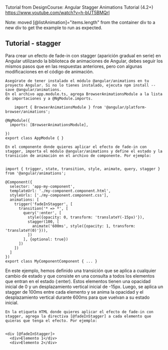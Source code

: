 Tutorial from DesignCourse: Angular Stagger Animations Tutorial (4.2+)
https://www.youtube.com/watch?v=h-bUT5BMQrI

Note: moved [@listAnimation]="items.length" from the container div to a new div to get the example to run as expected.

## Tutorial - stagger

Para crear un efecto de fade-in con stagger (aparición gradual en serie) en Angular utilizando la biblioteca de animaciones de Angular, debes seguir los mismos pasos que en las respuestas anteriores, pero con algunas modificaciones en el código de animación.

    Asegúrate de tener instalado el módulo @angular/animations en tu proyecto Angular. Si no lo tienes instalado, ejecuta npm install --save @angular/animations.
    En el archivo app.module.ts, agrega BrowserAnimationsModule a la lista de importaciones y a @NgModule.imports.
``` 
    import { BrowserAnimationsModule } from '@angular/platform-browser/animations';

@NgModule({
  imports: [BrowserAnimationsModule],
 
})
export class AppModule { }

```
    En el componente donde quieres aplicar el efecto de fade-in con stagger, importa el módulo @angular/animations y define el estado y la transición de animación en el archivo de componente. Por ejemplo:
    
```

import { trigger, state, transition, style, animate, query, stagger } from '@angular/animations';

@Component({
  selector: 'app-my-component',
  templateUrl: './my-component.component.html',
  styleUrls: ['./my-component.component.css'],
  animations: [
    trigger('fadeInStagger', [
      transition('* => *', [
        query(':enter', [
          style({opacity: 0, transform: 'translateY(-15px)'}),
          stagger(100, [
            animate('600ms', style({opacity: 1, transform: 'translateY(0)'})),
          ])
        ], {optional: true})
      ])
    ])
  ]
})
export class MyComponentComponent { ... }

```


En este ejemplo, hemos definido una transición que se aplica a cualquier cambio de estado y que consiste en una consulta a todos los elementos que entran en el estado (:enter). Estos elementos tienen una opacidad inicial de 0 y un desplazamiento vertical inicial de -15px. Luego, se aplica un stagger de 100ms entre cada elemento y se anima la opacidad y el desplazamiento vertical durante 600ms para que vuelvan a su estado inicial.

    En la etiqueta HTML donde quieres aplicar el efecto de fade-in con stagger, agrega la directiva [@fadeInStagger] a cada elemento que quieras que tenga el efecto. Por ejemplo:
    
```

<div [@fadeInStagger]>
  <div>Elemento 1</div>
  <div>Elemento 2</div>

```

